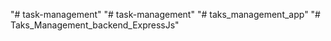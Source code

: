 "# task-management" 
"# task-management" 
"# taks_management_app" 
"# Taks_Management_backend_ExpressJs" 
